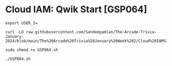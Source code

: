 # Cloud IAM: Qwik Start [GSP064]

```
export USER_2=
```
```
curl -LO raw.githubusercontent.com/Sandeepamlan/The-Arcade-Trivia-January-2024/blob/main/The%20Arcade%20Trivia%20January%20Week%202/Cloud%20IAM%3A%20Qwik%20Start/GSP064.sh

sudo chmod +x GSP064.sh

./GSP064.sh
```
